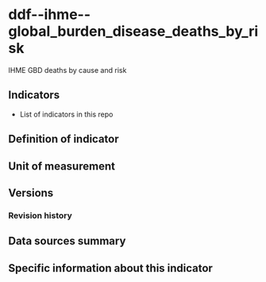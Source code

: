 # ddf--ihme--global_burden_disease_deaths_by_risk

IHME GBD deaths by cause and risk

## Indicators

- List of indicators in this repo

## Definition of indicator


## Unit of measurement


## Versions


### Revision history


## Data sources summary


## Specific information about this indicator

